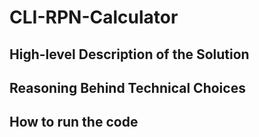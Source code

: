 # CLI-RPN-Calculator
## High-level Description of the Solution


## Reasoning Behind Technical Choices

## How to run the code
